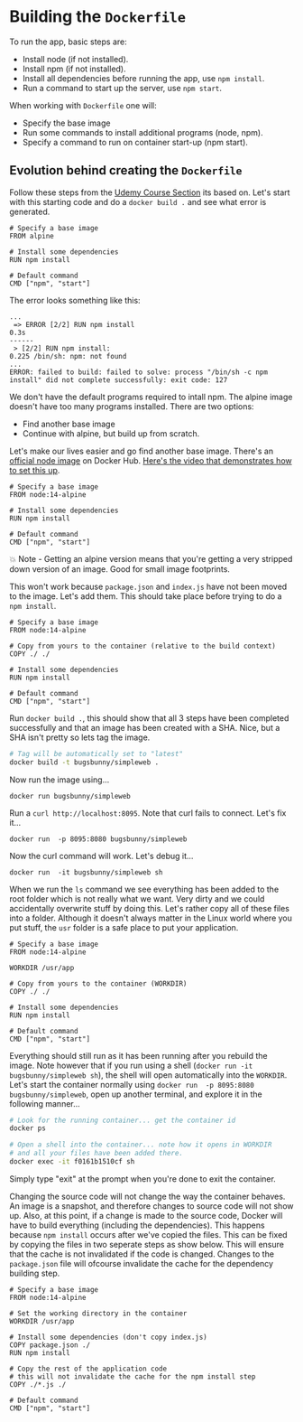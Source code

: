 
# Building the `Dockerfile`
To run the app, basic steps are:
- Install node (if not installed).
- Install npm (if not installed).
- Install all dependencies before running the app, use `npm install`.
- Run a command to start up the server, use `npm start`.

When working with `Dockerfile` one will:
- Specify the base image
- Run some commands to install additional programs (node, npm).
- Specify a command to run on container start-up (npm start).

## Evolution behind creating the `Dockerfile`
Follow these steps from the [Udemy Course Section](https://www.udemy.com/course/docker-and-kubernetes-the-complete-guide/learn/lecture/11436944#overview) its based on. Let's start with this starting code and do a `docker build .` and see what error is generated.

```docker
# Specify a base image
FROM alpine

# Install some dependencies
RUN npm install

# Default command
CMD ["npm", "start"]
```
The error looks something like this:

```
...
 => ERROR [2/2] RUN npm install                                                                                                                                                                                                                                                              0.3s
------
 > [2/2] RUN npm install:
0.225 /bin/sh: npm: not found
...
ERROR: failed to build: failed to solve: process "/bin/sh -c npm install" did not complete successfully: exit code: 127
```

We don't have the default programs required to intall npm. The alpine image doesn't have too many programs installed. There are two options:
- Find another base image
- Continue with alpine, but build up from scratch.

Let's make our lives easier and go find another base image. There's an [official node image](https://hub.docker.com/_/node) on Docker Hub. [Here's the video that demonstrates how to set this up](https://www.udemy.com/course/docker-and-kubernetes-the-complete-guide/learn/lecture/35328728#overview).

```docker
# Specify a base image
FROM node:14-alpine

# Install some dependencies
RUN npm install

# Default command
CMD ["npm", "start"]
```
💥 Note - Getting an alpine version means that you're getting a very stripped down version of an image. Good for small image footprints.

This won't work because `package.json` and `index.js` have not been moved to the image. Let's add them. This should take place before trying to do a `npm install`.

```docker
# Specify a base image
FROM node:14-alpine

# Copy from yours to the container (relative to the build context)
COPY ./ ./

# Install some dependencies
RUN npm install

# Default command
CMD ["npm", "start"]
```

Run `docker build .`, this should show that all 3 steps have been completed successfully and that an image has been created with a SHA. Nice, but a SHA isn't pretty so lets tag the image.
```bash
# Tag will be automatically set to "latest"
docker build -t bugsbunny/simpleweb .
```
Now run the image using...
```
docker run bugsbunny/simpleweb
```
Run a `curl http://localhost:8095`. Note that curl fails to connect. Let's fix it...

```
docker run  -p 8095:8080 bugsbunny/simpleweb
```
Now the curl command will work. Let's debug it...

```
docker run  -it bugsbunny/simpleweb sh
```
When we run the `ls` command we see everything has been added to the root folder which is not really what we want. Very dirty and we could accidentally overwrite stuff by doing this. Let's rather copy all of these files into a folder. Although it doesn't always matter in the Linux world where you put stuff, the `usr` folder is a safe place to put your application.

```docker
# Specify a base image
FROM node:14-alpine

WORKDIR /usr/app

# Copy from yours to the container (WORKDIR)
COPY ./ ./

# Install some dependencies
RUN npm install

# Default command
CMD ["npm", "start"]
```
Everything should still run as it has been running after you rebuild the image. Note however that if you run using a shell (`docker run -it bugsbunny/simpleweb sh`), the shell will open automatically into the `WORKDIR`. Let's start the container normally using `docker run  -p 8095:8080 bugsbunny/simpleweb`, open up another terminal, and explore it in the following manner...
```bash
# Look for the running container... get the container id
docker ps

# Open a shell into the container... note how it opens in WORKDIR
# and all your files have been added there.
docker exec -it f0161b1510cf sh
```
Simply type "exit" at the prompt when you're done to exit the container.

Changing the source code will not change the way the container behaves. An image is a snapshot, and therefore changes to source code will not show up. Also, at this point, if a change is made to the source code, Docker will have to build everything (including the dependencies). This happens because `npm install` occurs after we've copied the files. This can be fixed by copying the files in two seperate steps as show below. This will ensure that the cache is not invalidated if the code is changed. Changes to the `package.json` file will ofcourse invalidate the cache for the dependency building step.

```docker
# Specify a base image
FROM node:14-alpine

# Set the working directory in the container
WORKDIR /usr/app

# Install some dependencies (don't copy index.js)
COPY package.json ./
RUN npm install

# Copy the rest of the application code
# this will not invalidate the cache for the npm install step
COPY ./*.js ./

# Default command
CMD ["npm", "start"]
```
